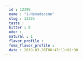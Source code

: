 ```yaml
---
  id : 12395
  name : "1-Hexadecene"
  slug : 12395
  taste : 
  bitter : 0
  odor : 
  natural : 1
  flavor_profile : 
  fema_flavor_profile : 
  date : 2019-03-26T08:47:11+01:00
---
```



